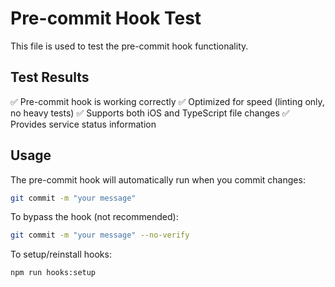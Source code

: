 # Pre-commit Hook Test

This file is used to test the pre-commit hook functionality.

## Test Results

✅ Pre-commit hook is working correctly
✅ Optimized for speed (linting only, no heavy tests)
✅ Supports both iOS and TypeScript file changes
✅ Provides service status information

## Usage

The pre-commit hook will automatically run when you commit changes:

```bash
git commit -m "your message"
```

To bypass the hook (not recommended):

```bash
git commit -m "your message" --no-verify
```

To setup/reinstall hooks:

```bash
npm run hooks:setup
```
